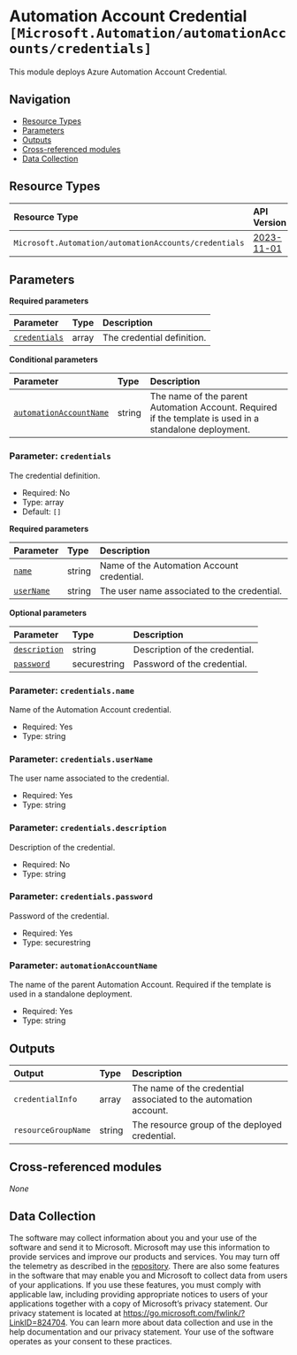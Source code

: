 # Automation Account Credential `[Microsoft.Automation/automationAccounts/credentials]`

This module deploys Azure Automation Account Credential.

## Navigation

- [Resource Types](#Resource-Types)
- [Parameters](#Parameters)
- [Outputs](#Outputs)
- [Cross-referenced modules](#Cross-referenced-modules)
- [Data Collection](#Data-Collection)

## Resource Types

| Resource Type | API Version |
| :-- | :-- |
| `Microsoft.Automation/automationAccounts/credentials` | [2023-11-01](https://learn.microsoft.com/en-us/azure/templates/Microsoft.Automation/2023-11-01/automationAccounts/credentials) |

## Parameters

**Required parameters**

| Parameter | Type | Description |
| :-- | :-- | :-- |
| [`credentials`](#parameter-credentials) | array | The credential definition. |

**Conditional parameters**

| Parameter | Type | Description |
| :-- | :-- | :-- |
| [`automationAccountName`](#parameter-automationaccountname) | string | The name of the parent Automation Account. Required if the template is used in a standalone deployment. |

### Parameter: `credentials`

The credential definition.

- Required: No
- Type: array
- Default: `[]`

**Required parameters**

| Parameter | Type | Description |
| :-- | :-- | :-- |
| [`name`](#parameter-credentialsname) | string | Name of the Automation Account credential. |
| [`userName`](#parameter-credentialsusername) | string | The user name associated to the credential. |

**Optional parameters**

| Parameter | Type | Description |
| :-- | :-- | :-- |
| [`description`](#parameter-credentialsdescription) | string | Description of the credential. |
| [`password`](#parameter-credentialspassword) | securestring | Password of the credential. |

### Parameter: `credentials.name`

Name of the Automation Account credential.

- Required: Yes
- Type: string

### Parameter: `credentials.userName`

The user name associated to the credential.

- Required: Yes
- Type: string

### Parameter: `credentials.description`

Description of the credential.

- Required: No
- Type: string

### Parameter: `credentials.password`

Password of the credential.

- Required: Yes
- Type: securestring

### Parameter: `automationAccountName`

The name of the parent Automation Account. Required if the template is used in a standalone deployment.

- Required: Yes
- Type: string


## Outputs

| Output | Type | Description |
| :-- | :-- | :-- |
| `credentialInfo` | array | The name of the credential associated to the automation account. |
| `resourceGroupName` | string | The resource group of the deployed credential. |

## Cross-referenced modules

_None_

## Data Collection

The software may collect information about you and your use of the software and send it to Microsoft. Microsoft may use this information to provide services and improve our products and services. You may turn off the telemetry as described in the [repository](https://aka.ms/avm/telemetry). There are also some features in the software that may enable you and Microsoft to collect data from users of your applications. If you use these features, you must comply with applicable law, including providing appropriate notices to users of your applications together with a copy of Microsoft’s privacy statement. Our privacy statement is located at <https://go.microsoft.com/fwlink/?LinkID=824704>. You can learn more about data collection and use in the help documentation and our privacy statement. Your use of the software operates as your consent to these practices.

